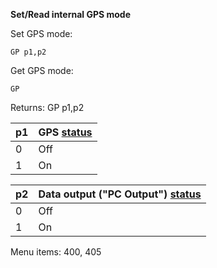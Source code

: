 __Set/Read internal GPS mode__

Set GPS mode:

	GP p1,p2

Get GPS mode:

	GP

Returns: GP p1,p2

| p1  | GPS [status](/tables/status.md) |
| --- | --- |
| 0 | Off |
| 1 | On  |

| p2  | Data output ("PC Output") [status](/tables/status.md) |
| --- | --- |
| 0 | Off |
| 1 | On  |

Menu items: 400, 405
